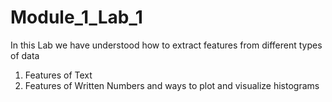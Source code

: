 # Module_1_Lab_1
In this Lab we have understood how to extract features from different types of data
1. Features of Text
2. Features of Written Numbers
and ways to plot and visualize histograms
